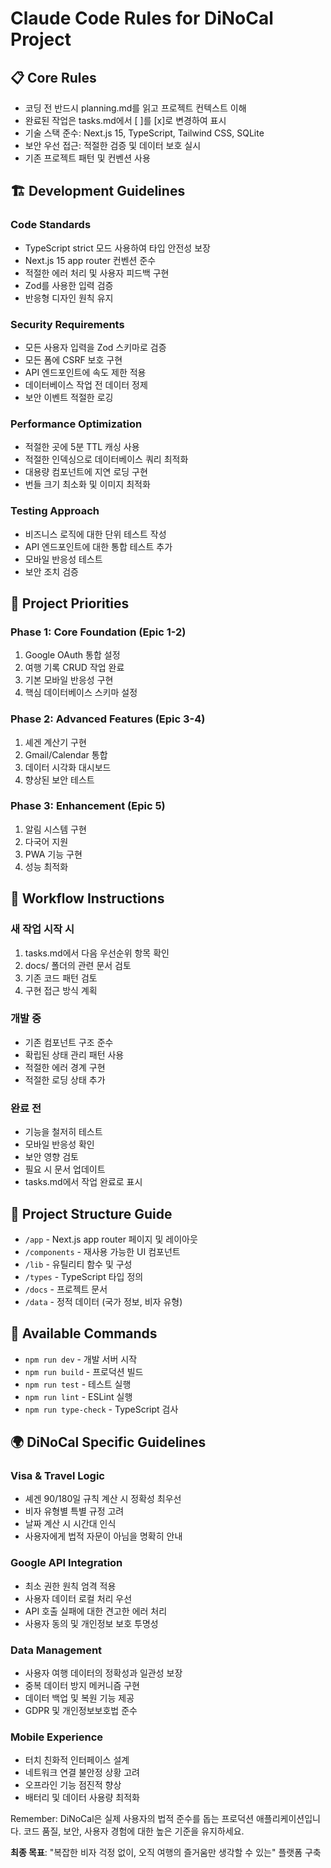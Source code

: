 # Claude Code Rules for DiNoCal Project

## 📋 Core Rules
- 코딩 전 반드시 planning.md를 읽고 프로젝트 컨텍스트 이해
- 완료된 작업은 tasks.md에서 [ ]를 [x]로 변경하여 표시
- 기술 스택 준수: Next.js 15, TypeScript, Tailwind CSS, SQLite
- 보안 우선 접근: 적절한 검증 및 데이터 보호 실시
- 기존 프로젝트 패턴 및 컨벤션 사용

## 🏗️ Development Guidelines

### Code Standards
- TypeScript strict 모드 사용하여 타입 안전성 보장
- Next.js 15 app router 컨벤션 준수
- 적절한 에러 처리 및 사용자 피드백 구현
- Zod를 사용한 입력 검증
- 반응형 디자인 원칙 유지

### Security Requirements
- 모든 사용자 입력을 Zod 스키마로 검증
- 모든 폼에 CSRF 보호 구현
- API 엔드포인트에 속도 제한 적용
- 데이터베이스 작업 전 데이터 정제
- 보안 이벤트 적절한 로깅

### Performance Optimization
- 적절한 곳에 5분 TTL 캐싱 사용
- 적절한 인덱싱으로 데이터베이스 쿼리 최적화
- 대용량 컴포넌트에 지연 로딩 구현
- 번들 크기 최소화 및 이미지 최적화

### Testing Approach
- 비즈니스 로직에 대한 단위 테스트 작성
- API 엔드포인트에 대한 통합 테스트 추가
- 모바일 반응성 테스트
- 보안 조치 검증

## 🎯 Project Priorities

### Phase 1: Core Foundation (Epic 1-2)
1. Google OAuth 통합 설정
2. 여행 기록 CRUD 작업 완료
3. 기본 모바일 반응성 구현
4. 핵심 데이터베이스 스키마 설정

### Phase 2: Advanced Features (Epic 3-4)
1. 셰겐 계산기 구현
2. Gmail/Calendar 통합
3. 데이터 시각화 대시보드
4. 향상된 보안 테스트

### Phase 3: Enhancement (Epic 5)
1. 알림 시스템 구현
2. 다국어 지원
3. PWA 기능 구현
4. 성능 최적화

## 🚀 Workflow Instructions

### 새 작업 시작 시
1. tasks.md에서 다음 우선순위 항목 확인
2. docs/ 폴더의 관련 문서 검토
3. 기존 코드 패턴 검토
4. 구현 접근 방식 계획

### 개발 중
- 기존 컴포넌트 구조 준수
- 확립된 상태 관리 패턴 사용
- 적절한 에러 경계 구현
- 적절한 로딩 상태 추가

### 완료 전
- 기능을 철저히 테스트
- 모바일 반응성 확인
- 보안 영향 검토
- 필요 시 문서 업데이트
- tasks.md에서 작업 완료로 표시

## 📁 Project Structure Guide
- `/app` - Next.js app router 페이지 및 레이아웃
- `/components` - 재사용 가능한 UI 컴포넌트
- `/lib` - 유틸리티 함수 및 구성
- `/types` - TypeScript 타입 정의
- `/docs` - 프로젝트 문서
- `/data` - 정적 데이터 (국가 정보, 비자 유형)

## 🔧 Available Commands
- `npm run dev` - 개발 서버 시작
- `npm run build` - 프로덕션 빌드
- `npm run test` - 테스트 실행
- `npm run lint` - ESLint 실행
- `npm run type-check` - TypeScript 검사

## 🌍 DiNoCal Specific Guidelines

### Visa & Travel Logic
- 셰겐 90/180일 규칙 계산 시 정확성 최우선
- 비자 유형별 특별 규정 고려
- 날짜 계산 시 시간대 인식
- 사용자에게 법적 자문이 아님을 명확히 안내

### Google API Integration
- 최소 권한 원칙 엄격 적용
- 사용자 데이터 로컬 처리 우선
- API 호출 실패에 대한 견고한 에러 처리
- 사용자 동의 및 개인정보 보호 투명성

### Data Management
- 사용자 여행 데이터의 정확성과 일관성 보장
- 중복 데이터 방지 메커니즘 구현
- 데이터 백업 및 복원 기능 제공
- GDPR 및 개인정보보호법 준수

### Mobile Experience
- 터치 친화적 인터페이스 설계
- 네트워크 연결 불안정 상황 고려
- 오프라인 기능 점진적 향상
- 배터리 및 데이터 사용량 최적화

Remember: DiNoCal은 실제 사용자의 법적 준수를 돕는 프로덕션 애플리케이션입니다. 
코드 품질, 보안, 사용자 경험에 대한 높은 기준을 유지하세요.

**최종 목표**: "복잡한 비자 걱정 없이, 오직 여행의 즐거움만 생각할 수 있는" 플랫폼 구축
